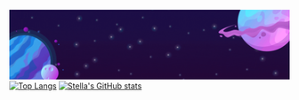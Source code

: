 <!---
stellaric/stellaric is a ✨ special ✨ repository because its `README.md` (this file) appears on your GitHub profile.
You can click the Preview link to take a look at your changes.
--->
![banner](https://github.com/stellaric/stellaric/blob/main/banner_stella.gif)
[![Top Langs](https://github-readme-stats.vercel.app/api/top-langs/?username=stellaric&layout=compact&theme=outrun&hide_border=enabled)](https://github.com/anuraghazra/github-readme-stats)
[![Stella's GitHub stats](https://github-readme-stats.vercel.app/api?username=stellaric&hide=contribs,prs&count_private=true&show_icons=true&theme=jolly&hide_border=enabled)](https://github.com/anuraghazra/github-readme-stats)

